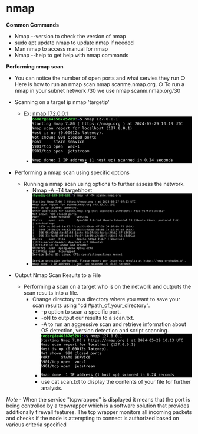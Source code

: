 # nmap

**Common Commands**

- Nmap --version to check the version of nmap
- sudo apt update nmap to update nmap if needed  
- Man nmap to access manual for nmap
- Nmap --help to get help with nmap commands

**Performing nmap scan**

- You can notice the number of open ports and what servies they run
 ○ Here is how to run an nmap scan nmap scanme.nmap.org.
 ○ To run a nmap in your subnet network /30 we use nmap scanm.nmap.org/30

- Scanning on a target ip nmap 'targetip'
    - Ex: nmap  172.0.0.1
        - ![alt text](<img/nmap 127.0.0.1.png>)

- Performing a nmap scan using specific options 
    - Running a nmap scan using options to further assess the network. 
        - Nmap -A  -T4 target/host 
        - ![](<img/nmap -A -T.png>)

- Output Nmap Scan Results to a File 
    - Performing a scan on a target who is on the network and outputs the scan    results into a file.
        - Change directory to a directory where you want to save your scan results using "cd #path_of_your_directory".
            -  -p option to scan a specific port. 
            - -oN to output our results to a scan.txt.
            - -A to run an aggressive scan and retrieve information about OS detection, version detection and script scanning. 
            - ![](<img/nmap 127.0.0.1.png>)
            - use cat scan.txt to display the contents of your file for further analysis. 

 _Note_  - When the service "tcpwrapped" is displayed it means that the port is being controlled by a tcpwrapper which is a software solution that provides additionally firewall features. The tcp wrapper monitors all incoming packets and checks if the node is attempting to connect is authorized based on various criteria specified  
